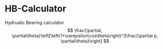 # HB-Calculator
Hydrualic Bearing calculator
$$
\frac{\partial, \partial\theta}\left[\left(1+\varepsilon\cos\theta\right)^3\frac{\partial p, \partial\theta}\right]
$$
